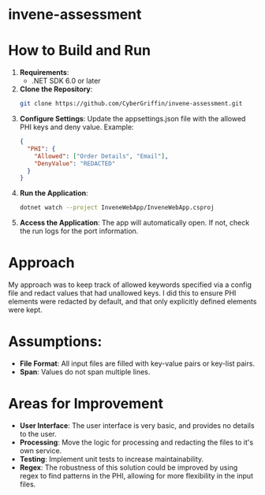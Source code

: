 # invene-assessment

# How to Build and Run
1. **Requirements**:
    - .NET SDK 6.0 or later
2. **Clone the Repository**:
    ```bash
    git clone https://github.com/CyberGriffin/invene-assessment.git
    ```
3. **Configure Settings**:
    Update the appsettings.json file with the allowed PHI keys and deny value. Example:
   ```json
   {
     "PHI": {
       "Allowed": ["Order Details", "Email"],
       "DenyValue": "REDACTED"
     }
   }
   ```
5. **Run the Application**:
   ```bash
   dotnet watch --project InveneWebApp/InveneWebApp.csproj
   ```
6. **Access the Application**: The app will automatically open. If not, check the run logs for the port information.

# Approach
My approach was to keep track of allowed keywords specified via a config file and redact values that had unallowed keys.
I did this to ensure PHI elements were redacted by default, and that only explicitly defined elements were kept.

#  Assumptions:
* **File Format**: All input files are filled with key-value pairs or key-list pairs.
* **Span**: Values do not span multiple lines.

# Areas for Improvement
* **User Interface**: The user interface is very basic, and provides no details to the user.
* **Processing**: Move the logic for processing and redacting the files to it's own service.
* **Testing**: Implement unit tests to increase maintainability.
* **Regex**: The robustness of this solution could be improved by using regex to find patterns in the PHI, allowing for more flexibility in the input files.